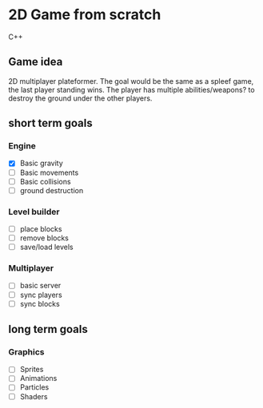 # 2D Game from scratch

C++

## Game idea

2D multiplayer plateformer.
The goal would be the same as a spleef game, the last player standing wins.
The player has multiple abilities/weapons? to destroy the ground under the other players.

## short term goals

### Engine
- [x] Basic gravity
- [ ] Basic movements
- [ ] Basic collisions
- [ ] ground destruction

### Level builder
- [ ] place blocks
- [ ] remove blocks
- [ ] save/load levels

### Multiplayer
- [ ] basic server
- [ ] sync players
- [ ] sync blocks

## long term goals

### Graphics
- [ ] Sprites
- [ ] Animations
- [ ] Particles
- [ ] Shaders
